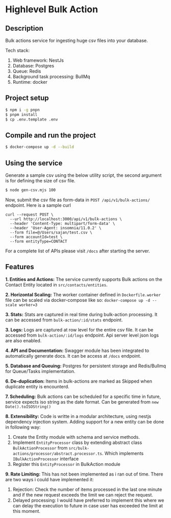 # Highlevel Bulk Action

## Description

Bulk actions service for ingesting huge csv files into your database.

Tech stack:

1. Web framework: NestJs
2. Database: Postgres
3. Queue: Redis
4. Background task processing: BullMq
5. Runtime: docker

## Project setup

```bash
$ npm i -g pnpn
$ pnpm install
$ cp .env.template .env
```

## Compile and run the project

```bash
$ docker-compose up -d --build
```

## Using the service
Generate a sample csv using the below utility script, the second argument is for defining the size of csv file.
```bash
$ node gen-csv.mjs 100
```

Now, submit the csv file as form-data in `POST /api/v1/bulk-actions/` endpoint. Here is a sample curl

```
curl --request POST \
  --url http://localhost:3000/api/v1/bulk-actions \
  --header 'Content-Type: multipart/form-data' \
  --header 'User-Agent: insomnia/11.0.2' \
  --form file=@/Users/sajan/test.csv \
  --form accountId=test \
  --form entityType=CONTACT
```

For a complete list of APIs please visit `/docs` after starting the server.

## Features

**1. Entities and Actions:** The service currently supports Bulk actions on the Contact Entity located in `src/contacts/entities`.

**2. Horizontal Scaling:** The worker container defined in `Dockerfile.worker` file can be scaled via docker-compose like so: `docker-compose up -d --scale worker=3`

**3. Stats:** Stats are captured in real time during bulk-action processing. It can be accessed from `bulk-action/:id/stats` endpoint.


**3. Logs:** Logs are captured at row level for the entire csv file. It can be accessed from `bulk-action/:id/logs` endpoint. Api server level json logs are also enabled.

**4. API and Documentation:** Swagger module has been integrated to automatically generate docs. It can be access at `/docs` endpoint.

**5. Database and Queuing:** Postgres for persistent storage and Redis/Bullmq for Queue/Tasks implementation.

**6. De-duplication:** Items in bulk-actions are marked as Skipped when duplicate entity is encounterd.

**7. Scheduling:** Bulk actions can be scheduled for a specific time in future, service expects iso string as the date format. Can be generated from `new Date().toISOString()`

**8. Extensibility:** Code is writte in a modular architecture, using nestjs dependency injection system. Adding support for a new entity can be done in following way:

  1. Create the Entity module with schema and service methods.
  2. Implement `EntityProcessor` class by extending abstract class `BulkActionProcessor` from `src/bulk-actions/processor/abstract.processor.ts`. Which implements `IBulkActionProcessor` interface
  3. Register this `EntityProcessor` in BulkAction module

**9. Rate Limiting:** This has not been implemented as i ran out of time. There are two ways i could have implemented it:

  1. Rejection: Check the number of items processed in the last one minute and if the new request exceeds the limit we can reject the request.
  2. Delayed processing: I would have preferred to implement this where we can delay the execution to future in case user has exceeded the limit at this moment.